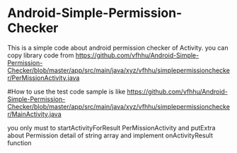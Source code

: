 # Android-Simple-Permission-Checker
This is a simple code about android permission checker of Activity.
you can copy library code from 
https://github.com/vfhhu/Android-Simple-Permission-Checker/blob/master/app/src/main/java/xyz/vfhhu/simplepermissionchecker/PerMissionActivity.java

#How to use
the test code sample is like 
https://github.com/vfhhu/Android-Simple-Permission-Checker/blob/master/app/src/main/java/xyz/vfhhu/simplepermissionchecker/MainActivity.java

you only must to startActivityForResult PerMissionActivity and putExtra about Permission detail of string array
and implement onActivityResult function 


